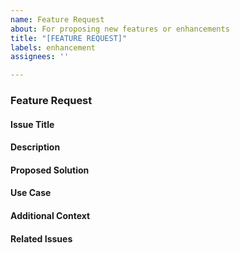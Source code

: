 ```yaml
---
name: Feature Request
about: For proposing new features or enhancements
title: "[FEATURE REQUEST]"
labels: enhancement
assignees: ''

---
```


### Feature Request

#### Issue Title

#### Description

#### Proposed Solution

#### Use Case

#### Additional Context

#### Related Issues
